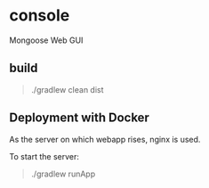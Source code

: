 # console
Mongoose Web GUI

## build
>./gradlew clean dist

## Deployment with Docker
As the server on which webapp rises, nginx is used.

To start the server:
>./gradlew runApp
